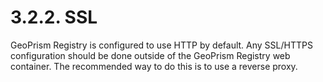 # 3.2.2. SSL

GeoPrism Registry is configured to use HTTP by default. Any SSL/HTTPS configuration should be done outside of the GeoPrism Registry web container. The recommended way to do this is to use a reverse proxy.
